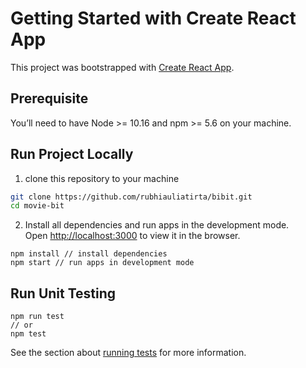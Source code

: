 # Getting Started with Create React App

This project was bootstrapped with [Create React App](https://github.com/facebook/create-react-app).

## Prerequisite
You’ll need to have Node >= 10.16 and npm >= 5.6 on your machine.

## Run Project Locally

1. clone this repository to your machine

```bash
git clone https://github.com/rubhiauliatirta/bibit.git
cd movie-bit
```

2. Install all dependencies and run apps in the development mode.\
Open [http://localhost:3000](http://localhost:3000) to view it in the browser.

```
npm install // install dependencies
npm start // run apps in development mode
```

## Run Unit Testing

```
npm run test 
// or
npm test
```

See the section about [running tests](https://facebook.github.io/create-react-app/docs/running-tests) for more information.
